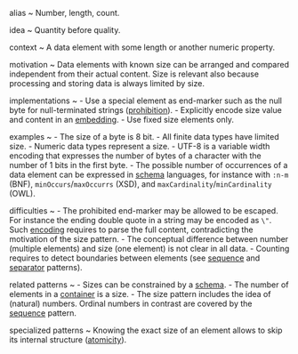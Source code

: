 alias
  ~ Number, length, count.

idea
  ~ Quantity before quality.

context
  ~ A data element with some length or another numeric property.

motivation
  ~ Data elements with known size can be arranged and compared
    independent from their actual content. Size is relevant also because
    processing and storing data is always limited by size.

implementations
  ~ -   Use a special element as end-marker such as the null byte for
        null-terminated strings ([prohibition]()).
    -   Explicitly encode size value and content in an [embedding]().
    -   Use fixed size elements only.

examples
  ~ -   The size of a byte is 8 bit.
    -   All finite data types have limited size.
    -   Numeric data types represent a size.
    -   UTF-8 is a variable width encoding that expresses the number of
        bytes of a character with the number of 1 bits in the first
        byte.
    -   The possible number of occurrences of a data element can be
        expressed in [schema]() languages, for instance with `:n-m`
        (BNF), `minOccurs`/`maxOccurrs` (XSD), and
        `maxCardinality`/`minCardinality` (OWL).

difficulties
  ~ -   The prohibited end-marker may be allowed to be escaped. For
        instance the ending double quote in a string may be encoded as
        `\"`. Such [encoding]() requires to parse the full content,
        contradicting the motivation of the size pattern.
    -   The conceptual difference between number (multiple elements) and
        size (one element) is not clear in all data.
    -   Counting requires to detect boundaries between elements (see
        [sequence]() and [separator]() patterns).

related patterns
  ~ -   Sizes can be constrained by a [schema]().
    -   The number of elements in a [container]() is a size.
    -   The size pattern includes the idea of (natural) numbers. Ordinal
        numbers in contrast are covered by the [sequence]() pattern.

specialized patterns
  ~ Knowing the exact size of an element allows to skip its internal
    structure ([atomicity]()).


